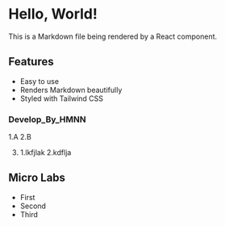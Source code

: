 # Hello, World!

This is a Markdown file being rendered by a React component.

## Features

- Easy to use
- Renders Markdown beautifully
- Styled with Tailwind CSS

### Develop_By_HMNN

1.A
2.B

3.  1.lkfjlak
    2.kdflja

## Micro Labs

- First
- Second
- Third
